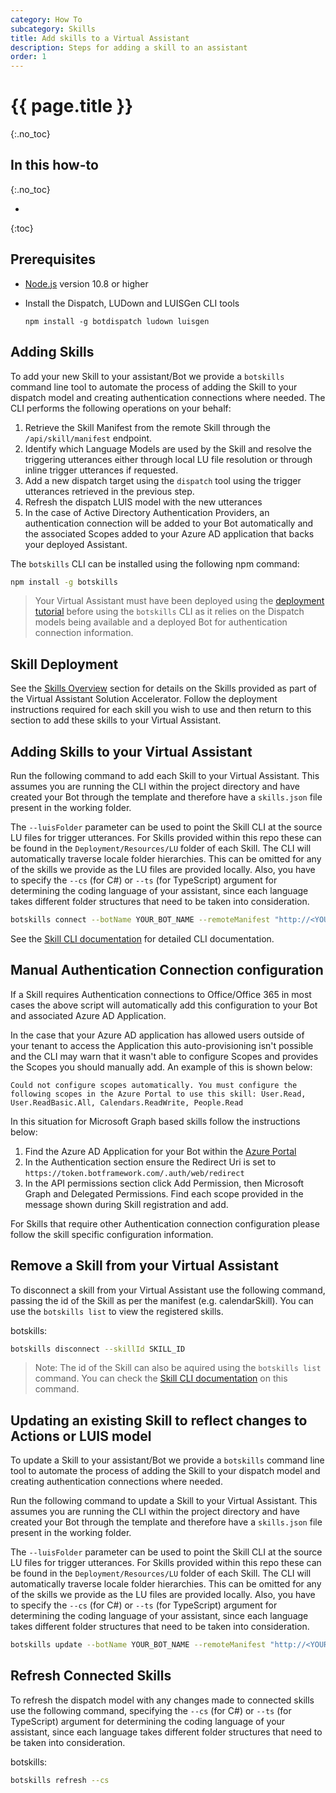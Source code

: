 ```yaml
---
category: How To
subcategory: Skills
title: Add skills to a Virtual Assistant
description: Steps for adding a skill to an assistant
order: 1
---
```


# {{ page.title }}
{:.no_toc}

## In this how-to
{:.no_toc}

* 
{:toc}
## Prerequisites

- [Node.js](https://nodejs.org/) version 10.8 or higher
- Install the Dispatch, LUDown and LUISGen CLI tools

    ```shell
    npm install -g botdispatch ludown luisgen
    ```

## Adding Skills

To add your new Skill to your assistant/Bot we provide a `botskills` command line tool to automate the process of adding the Skill to your dispatch model and creating authentication connections where needed. The CLI performs the following operations on your behalf:

1. Retrieve the Skill Manifest from the remote Skill through the `/api/skill/manifest` endpoint.
2. Identify which Language Models are used by the Skill and resolve the triggering utterances either through local LU file resolution or through inline trigger utterances if requested.
3. Add a new dispatch target using the `dispatch` tool using the trigger utterances retrieved in the previous step.
4. Refresh the dispatch LUIS model with the new utterances
5. In the case of Active Directory Authentication Providers, an authentication connection will be added to your Bot automatically and the associated Scopes added to your Azure AD application that backs your deployed Assistant.

The `botskills` CLI can be installed using the following npm command:

```bash
npm install -g botskills
```

> Your Virtual Assistant must have been deployed using the [deployment tutorial]({{site.baseurl}}/tutorials/csharp/create-assistant/4_provision_your_azure_resources) before using the `botskills` CLI as it relies on the Dispatch models being available and a deployed Bot for authentication connection information.

## Skill Deployment

See the [Skills Overview]({{site.baseurl}}/overview/skills) section for details on the Skills provided as part of the Virtual Assistant Solution Accelerator. Follow the deployment instructions required for each skill you wish to use and then return to this section to add these skills to your Virtual Assistant.

## Adding Skills to your Virtual Assistant

Run the following command to add each Skill to your Virtual Assistant. This assumes you are running the CLI within the project directory and have created your Bot through the template and therefore have a `skills.json` file present in the working folder.

The `--luisFolder` parameter can be used to point the Skill CLI at the source LU files for trigger utterances. For Skills provided within this repo these can be found in the `Deployment/Resources/LU` folder of each Skill. The CLI will automatically traverse locale folder hierarchies.  This can be omitted for any of the skills we provide as the LU files are provided locally. Also, you have to specify the `--cs` (for C#) or `--ts` (for TypeScript) argument for determining the coding language of your assistant, since each language takes different folder structures that need to be taken into consideration.

```bash
botskills connect --botName YOUR_BOT_NAME --remoteManifest "http://<YOUR_SKILL_MANIFEST>.azurewebsites.net/api/skill/manifest" --luisFolder [path] --cs
```

See the [Skill CLI documentation]({{site.baseurl}}/reference/botskills) for detailed CLI documentation.

## Manual Authentication Connection configuration

If a Skill requires Authentication connections to Office/Office 365 in most cases the above script will automatically add this configuration to your Bot and associated Azure AD Application.

In the case that your Azure AD application has allowed users outside of your tenant to access the Application this auto-provisioning isn't possible and the CLI may warn that it wasn't able to configure Scopes and provides the Scopes you should manually add. An example of this is shown below:

```
Could not configure scopes automatically. You must configure the following scopes in the Azure Portal to use this skill: User.Read, User.ReadBasic.All, Calendars.ReadWrite, People.Read
```

In this situation for Microsoft Graph based skills follow the instructions below:

1. Find the Azure AD Application for your Bot within the [Azure Portal](https://ms.portal.azure.com/#blade/Microsoft_AAD_IAM/ActiveDirectoryMenuBlade/RegisteredAppsPreview)
2. In the Authentication section ensure the Redirect Uri is set to `https://token.botframework.com/.auth/web/redirect`
3. In the API permissions section click Add Permission, then Microsoft Graph and Delegated Permissions. Find each scope provided in the message shown during Skill registration and add.

For Skills that require other Authentication connection configuration please follow the skill specific configuration information.

## Remove a Skill from your Virtual Assistant

To disconnect a skill from your Virtual Assistant use the following command, passing the id of the Skill as per the manifest (e.g. calendarSkill). You can use the `botskills list` to view the registered skills.

botskills:

```bash
botskills disconnect --skillId SKILL_ID
```

> Note: The id of the Skill can also be aquired using the `botskills list` command. You can check the [Skill CLI documentation]({{site.baseurl}}/reference/botskills) on this command.

## Updating an existing Skill to reflect changes to Actions or LUIS model

To update a Skill to your assistant/Bot we provide a `botskills` command line tool to automate the process of adding the Skill to your dispatch model and creating authentication connections where needed.

Run the following command to update a Skill to your Virtual Assistant. This assumes you are running the CLI within the project directory and have created your Bot through the template and therefore have a `skills.json` file present in the working folder.

The `--luisFolder` parameter can be used to point the Skill CLI at the source LU files for trigger utterances. For Skills provided within this repo these can be found in the `Deployment/Resources/LU` folder of each Skill. The CLI will automatically traverse locale folder hierarchies. This can be omitted for any of the skills we provide as the LU files are provided locally. Also, you have to specify the `--cs` (for C#) or `--ts` (for TypeScript) argument for determining the coding language of your assistant, since each language takes different folder structures that need to be taken into consideration.

```bash
botskills update --botName YOUR_BOT_NAME --remoteManifest "http://<YOUR_SKILL_MANIFEST>.azurewebsites.net/api/skill/manifest" --luisFolder [path] --cs
```

## Refresh Connected Skills
To refresh the dispatch model with any changes made to connected skills use the following command, specifying the `--cs` (for C#) or `--ts` (for TypeScript) argument for determining the coding language of your assistant, since each language takes different folder structures that need to be taken into consideration. 

botskills:

```bash
botskills refresh --cs
```
